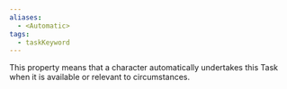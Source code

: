```yaml
---
aliases:
  - <Automatic>
tags:
  - taskKeyword
---
```

This property means that a character automatically undertakes this Task when it is available or relevant to circumstances.